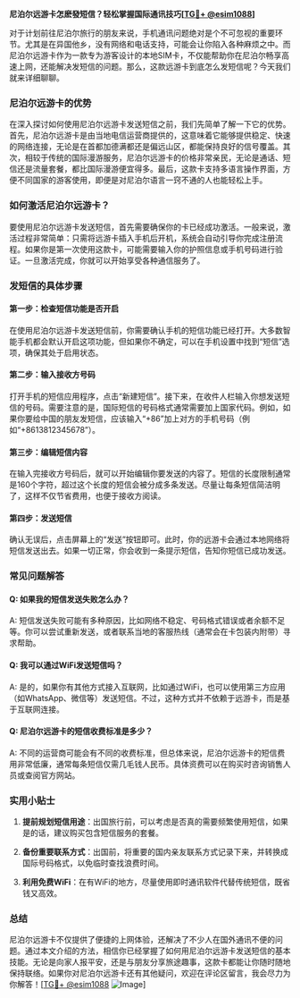 **尼泊尔远游卡怎麽發短信？轻松掌握国际通讯技巧[[TG💪+ @esim1088](https://t.me/s/esim1088)]**

对于计划前往尼泊尔旅行的朋友来说，手机通讯问题绝对是个不可忽视的重要环节。尤其是在异国他乡，没有网络和电话支持，可能会让你陷入各种麻烦之中。而尼泊尔远游卡作为一款专为游客设计的本地SIM卡，不仅能帮助你在尼泊尔畅享高速上网，还能解决发短信的问题。那么，这款远游卡到底怎么发短信呢？今天我们就来详细聊聊。

### 尼泊尔远游卡的优势

在深入探讨如何使用尼泊尔远游卡发送短信之前，我们先简单了解一下它的优势。首先，尼泊尔远游卡是由当地电信运营商提供的，这意味着它能够提供稳定、快速的网络连接，无论是在首都加德满都还是偏远山区，都能保持良好的信号覆盖。其次，相较于传统的国际漫游服务，尼泊尔远游卡的价格非常亲民，无论是通话、短信还是流量套餐，都比国际漫游便宜得多。最后，这款卡支持多语言操作界面，方便不同国家的游客使用，即便是对尼泊尔语言一窍不通的人也能轻松上手。

### 如何激活尼泊尔远游卡？

要使用尼泊尔远游卡发送短信，首先需要确保你的卡已经成功激活。一般来说，激活过程非常简单：只需将远游卡插入手机后开机，系统会自动引导你完成注册流程。如果你是第一次使用这款卡，可能需要输入你的护照信息或手机号码进行验证。一旦激活完成，你就可以开始享受各种通信服务了。

### 发短信的具体步骤

#### 第一步：检查短信功能是否开启
在使用尼泊尔远游卡发送短信前，你需要确认手机的短信功能已经打开。大多数智能手机都会默认开启这项功能，但如果你不确定，可以在手机设置中找到“短信”选项，确保其处于启用状态。

#### 第二步：输入接收方号码
打开手机的短信应用程序，点击“新建短信”。接下来，在收件人栏输入你想发送短信的号码。需要注意的是，国际短信的号码格式通常需要加上国家代码。例如，如果你要给中国的朋友发短信，应该输入“+86”加上对方的手机号码（例如“+8613812345678”）。

#### 第三步：编辑短信内容
在输入完接收方号码后，就可以开始编辑你要发送的内容了。短信的长度限制通常是160个字符，超过这个长度的短信会被分成多条发送。尽量让每条短信简洁明了，这样不仅节省费用，也便于接收方阅读。

#### 第四步：发送短信
确认无误后，点击屏幕上的“发送”按钮即可。此时，你的远游卡会通过本地网络将短信发送出去。如果一切正常，你会收到一条提示短信，告知你短信已成功发送。

### 常见问题解答

#### Q: 如果我的短信发送失败怎么办？
A: 短信发送失败可能有多种原因，比如网络不稳定、号码格式错误或者余额不足等。你可以尝试重新发送，或者联系当地的客服热线（通常会在卡包装内附带）寻求帮助。

#### Q: 我可以通过WiFi发送短信吗？
A: 是的，如果你有其他方式接入互联网，比如通过WiFi，也可以使用第三方应用（如WhatsApp、微信等）发送短信。不过，这种方式并不依赖于远游卡，而是基于互联网连接。

#### Q: 尼泊尔远游卡的短信收费标准是多少？
A: 不同的运营商可能会有不同的收费标准，但总体来说，尼泊尔远游卡的短信费用非常低廉，通常每条短信仅需几毛钱人民币。具体资费可以在购买时咨询销售人员或查阅官方网站。

### 实用小贴士

1. **提前规划短信用途**：出国旅行前，可以考虑是否真的需要频繁使用短信，如果是的话，建议购买包含短信服务的套餐。
   
2. **备份重要联系方式**：出国前，将重要的国内亲友联系方式记录下来，并转换成国际号码格式，以免临时查找浪费时间。

3. **利用免费WiFi**：在有WiFi的地方，尽量使用即时通讯软件代替传统短信，既省钱又高效。

### 总结

尼泊尔远游卡不仅提供了便捷的上网体验，还解决了不少人在国外通讯不便的问题。通过本文介绍的方法，相信你已经掌握了如何用尼泊尔远游卡发送短信的基本技能。无论是向家人报平安，还是与朋友分享旅途趣事，这款卡都能让你随时随地保持联络。如果你对尼泊尔远游卡还有其他疑问，欢迎在评论区留言，我会尽力为你解答！[[TG💪+ @esim1088](https://t.me/s/esim1088) ![Image](https://i.postimg.cc/4NQfJmqS/Snipaste-2025-05-13-00-14-12.png)]